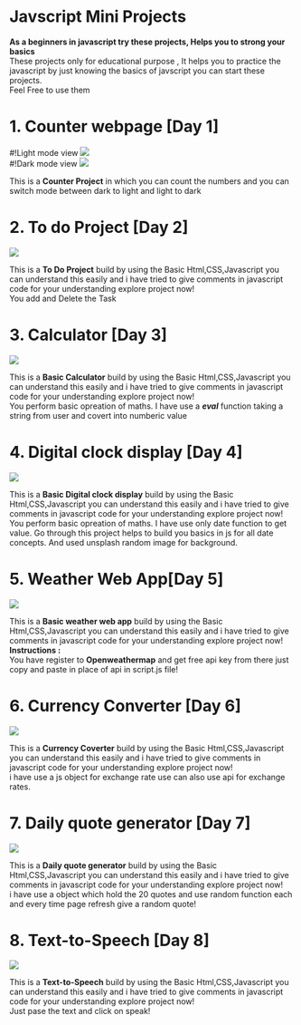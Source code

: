 # Javscript Mini Projects
 <b>As a beginners in javascript try these projects, Helps you to strong your basics</b>
 <br>
 These projects only for educational purpose , It helps you to practice the javascript by just knowing the basics of javscript you can start these projects.
 <br>
 Feel Free to use them

# 1. Counter webpage [Day 1]
 #!Light mode view
 <img src="https://raw.githubusercontent.com/arshcode999/Javscript-Mini-Projects/main/counter%20project/Preview/light%20mode.jpeg">
 <br>
  #!Dark mode view
 <img src="https://raw.githubusercontent.com/arshcode999/Javscript-Mini-Projects/main/counter%20project/Preview/dark%20mode.jpeg">
 <p>This is a <b>Counter Project</b> in which you can count the numbers and you can switch mode between dark to light and light to dark</p>

 # 2. To do Project [Day 2]
  <img src="https://raw.githubusercontent.com/arshcode999/Javscript-Mini-Projects/main/To%20Do%20app/preview/To%20do.jpeg">
  <p>This is a <b>To Do Project</b> build by using the Basic Html,CSS,Javascript you can understand this easily and i have tried to give comments in javascript code for your understanding explore project now!<br>You add and Delete the Task</p>
  
 # 3. Calculator [Day 3]
  <img src="https://raw.githubusercontent.com/arshcode999/Javscript-Mini-Projects/main/calculator/preview/calculator.jpeg">
  <p>This is a <b>Basic Calculator</b> build by using the Basic Html,CSS,Javascript you can understand this easily and i have tried to give comments in javascript code for your understanding explore project now!<br>You perform basic opreation of maths. I have use a <b><i>eval</i></b> function taking a string from user and covert into numberic value</p>

 # 4. Digital clock display [Day 4]
  <img src="https://raw.githubusercontent.com/arshcode999/Javscript-Mini-Projects/main/Digital%20clock%20display/Preview/Day%204.jpeg">
  <p>This is a <b>Basic Digital clock display</b> build by using the Basic Html,CSS,Javascript you can understand this easily and i have tried to give comments in javascript code for your understanding explore project now!<br>You perform basic opreation of maths. I have use only date function to get value. Go through this project helps to build you basics in js for all date concepts. And used unsplash random image for background.</p>

 # 5. Weather Web App[Day 5]
  <img src="https://raw.githubusercontent.com/arshcode999/Javscript-Mini-Projects/main/waether%20app/Preview/weather%20app.jpeg">
  <p>This is a <b>Basic weather web app</b> build by using the Basic Html,CSS,Javascript you can understand this easily and i have tried to give comments in javascript code for your understanding explore project now!<br>
  <b>Instructions : </b><br>You have register to <b>Openweathermap</b> and get free api key from there just copy and paste in place of api in script.js file!</p>

 # 6. Currency Converter [Day 6]
  <img src="https://raw.githubusercontent.com/arshcode999/Javscript-Mini-Projects/main/Currency%20converter/Preview/currency%20converter.jpeg">
  <p>This is a <b>Currency Coverter</b> build by using the Basic Html,CSS,Javascript you can understand this easily and i have tried to give comments in javascript code for your understanding explore project now!<br>i have use a js object for exchange rate use can also use api for exchange rates.</p>

 # 7. Daily quote generator [Day 7]
  <img src="https://raw.githubusercontent.com/arshcode999/Javscript-Mini-Projects/main/Quote%20genrator/preview/quote.jpeg">
  <p>This is a <b>Daily quote generator</b> build by using the Basic Html,CSS,Javascript you can understand this easily and i have tried to give comments in javascript code for your understanding explore project now!<br>i have use a object which hold the 20 quotes and use random function each and every time page refresh give a random quote!</p>

 # 8. Text-to-Speech [Day 8]
  <img src="https://raw.githubusercontent.com/arshcode999/Javscript-Mini-Projects/main/Text%20to%20speech/Preview/text_to_speech.jpeg">
  <p>This is a <b>Text-to-Speech</b> build by using the Basic Html,CSS,Javascript you can understand this easily and i have tried to give comments in javascript code for your understanding explore project now!<br>Just pase the text and click on speak!</p>
